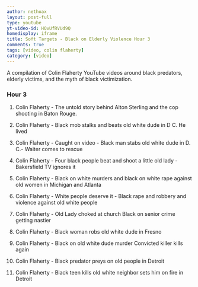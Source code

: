 ```yaml
---
author: nethoax
layout: post-full
type: youtube
yt-video-id: HQvUfRVUd9Q 
homedisplay: iframe
title: Soft Targets - Black on Elderly Violence Hour 3
comments: true
tags: [video, colin flaherty]
category: [video]
---
```

A compilation of Colin Flaherty YouTube videos around black predators, elderly victims, and the myth of black victimization.

### Hour 3

1. Colin Flaherty - The untold story behind Alton Sterling and the cop shooting in Baton Rouge.
2. Colin Flaherty - Black mob stalks and beats old white dude in D C. He lived

3. Colin Flaherty - Caught on video - Black man stabs old white dude in D. C.- Waiter comes to rescue

4. Colin Flaherty - Four black people beat and shoot a little old lady - Bakersfield TV ignores it

5. Colin Flaherty - Black on white murders and black on white rape against old women in Michigan and Atlanta

6. Colin Flaherty - White people deserve it - Black rape and robbery and violence against old white people

7. Colin Flaherty - Old Lady choked at church  Black on senior crime getting nastier

8. Colin Flaherty - Black woman robs old white dude in Fresno

9. Colin Flaherty - Black on old white dude murder Convicted killer kills again

10. Colin Flaherty - Black predator preys on old people in Detroit

11. Colin Flaherty - Black teen kills old white neighbor sets him on fire in Detroit
